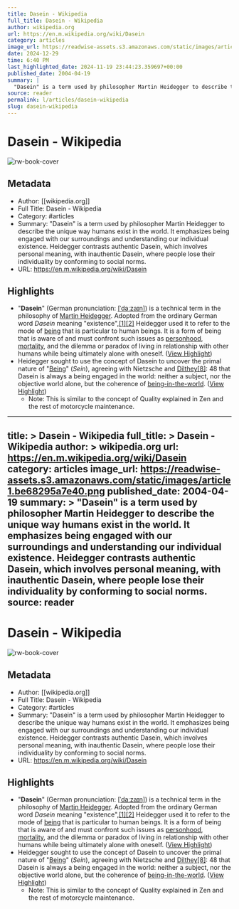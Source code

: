 ```yaml
---
title: Dasein - Wikipedia
full_title: Dasein - Wikipedia
author: wikipedia.org
url: https://en.m.wikipedia.org/wiki/Dasein
category: articles
image_url: https://readwise-assets.s3.amazonaws.com/static/images/article1.be68295a7e40.png
date: 2024-12-29
time: 6:40 PM
last_highlighted_date: 2024-11-19 23:44:23.359697+00:00
published_date: 2004-04-19
summary: |
  "Dasein" is a term used by philosopher Martin Heidegger to describe the unique way humans exist in the world. It emphasizes being engaged with our surroundings and understanding our individual existence. Heidegger contrasts authentic Dasein, which involves personal meaning, with inauthentic Dasein, where people lose their individuality by conforming to social norms.
source: reader
permalink: l/articles/dasein-wikipedia
slug: dasein-wikipedia
---
```

# Dasein - Wikipedia

![rw-book-cover](https://readwise-assets.s3.amazonaws.com/static/images/article1.be68295a7e40.png)

## Metadata
- Author: [[wikipedia.org]]
- Full Title: Dasein - Wikipedia
- Category: #articles
- Summary: "Dasein" is a term used by philosopher Martin Heidegger to describe the unique way humans exist in the world. It emphasizes being engaged with our surroundings and understanding our individual existence. Heidegger contrasts authentic Dasein, which involves personal meaning, with inauthentic Dasein, where people lose their individuality by conforming to social norms.
- URL: https://en.m.wikipedia.org/wiki/Dasein

## Highlights
- "**Dasein**" (German pronunciation: [[ˈdaːzaɪn]](https://en.wikipedia.org/wiki/Help:IPA/Standard_German)) is a technical term in the philosophy of [Martin Heidegger](https://en.wikipedia.org/wiki/Martin_Heidegger). Adopted from the ordinary German word *Dasein* meaning "existence",[[1]](https://en.wikipedia.org/wiki/Dasein#cite_note-1)[[2]](https://en.wikipedia.org/wiki/Dasein#cite_note-2) Heidegger used it to refer to the mode of [being](https://en.wikipedia.org/wiki/Being) that is particular to human beings. It is a form of being that is aware of and must confront such issues as [personhood](https://en.wikipedia.org/wiki/Person), [mortality](https://en.wikipedia.org/wiki/Death), and the dilemma or paradox of living in relationship with other humans while being ultimately alone with oneself. ([View Highlight](https://read.readwise.io/read/01jd3cwqhvz863s16s1xhsc0sr))
- Heidegger sought to use the concept of Dasein to uncover the primal nature of "[Being](https://en.wikipedia.org/wiki/Being)" (*Sein*), agreeing with Nietzsche and [Dilthey](https://en.wikipedia.org/wiki/Wilhelm_Dilthey)[[8]](https://en.wikipedia.org/wiki/Dasein#cite_note-8): 48 that Dasein is always a being engaged in the world: neither a subject, nor the objective world alone, but the coherence of [being-in-the-world](https://en.wikipedia.org/wiki/Being-in-the-world). ([View Highlight](https://read.readwise.io/read/01jd3cypbxsbfs6c4svpawhytm))
    - Note: This is similar to the concept of Quality explained in Zen and the rest of motorcycle maintenance.


---
title: >
  Dasein - Wikipedia
full_title: >
  Dasein - Wikipedia
author: >
  wikipedia.org
url: https://en.m.wikipedia.org/wiki/Dasein
category: articles
image_url: https://readwise-assets.s3.amazonaws.com/static/images/article1.be68295a7e40.png
published_date: 2004-04-19
summary: >
  "Dasein" is a term used by philosopher Martin Heidegger to describe the unique way humans exist in the world. It emphasizes being engaged with our surroundings and understanding our individual existence. Heidegger contrasts authentic Dasein, which involves personal meaning, with inauthentic Dasein, where people lose their individuality by conforming to social norms.
source: reader
---
# Dasein - Wikipedia

![rw-book-cover](https://readwise-assets.s3.amazonaws.com/static/images/article1.be68295a7e40.png)

## Metadata
- Author: [[wikipedia.org]]
- Full Title: Dasein - Wikipedia
- Category: #articles
- Summary: "Dasein" is a term used by philosopher Martin Heidegger to describe the unique way humans exist in the world. It emphasizes being engaged with our surroundings and understanding our individual existence. Heidegger contrasts authentic Dasein, which involves personal meaning, with inauthentic Dasein, where people lose their individuality by conforming to social norms.
- URL: https://en.m.wikipedia.org/wiki/Dasein

## Highlights
- "**Dasein**" (German pronunciation: [[ˈdaːzaɪn]](https://en.wikipedia.org/wiki/Help:IPA/Standard_German)) is a technical term in the philosophy of [Martin Heidegger](https://en.wikipedia.org/wiki/Martin_Heidegger). Adopted from the ordinary German word *Dasein* meaning "existence",[[1]](https://en.wikipedia.org/wiki/Dasein#cite_note-1)[[2]](https://en.wikipedia.org/wiki/Dasein#cite_note-2) Heidegger used it to refer to the mode of [being](https://en.wikipedia.org/wiki/Being) that is particular to human beings. It is a form of being that is aware of and must confront such issues as [personhood](https://en.wikipedia.org/wiki/Person), [mortality](https://en.wikipedia.org/wiki/Death), and the dilemma or paradox of living in relationship with other humans while being ultimately alone with oneself. ([View Highlight](https://read.readwise.io/read/01jd3cwqhvz863s16s1xhsc0sr))
- Heidegger sought to use the concept of Dasein to uncover the primal nature of "[Being](https://en.wikipedia.org/wiki/Being)" (*Sein*), agreeing with Nietzsche and [Dilthey](https://en.wikipedia.org/wiki/Wilhelm_Dilthey)[[8]](https://en.wikipedia.org/wiki/Dasein#cite_note-8): 48 that Dasein is always a being engaged in the world: neither a subject, nor the objective world alone, but the coherence of [being-in-the-world](https://en.wikipedia.org/wiki/Being-in-the-world). ([View Highlight](https://read.readwise.io/read/01jd3cypbxsbfs6c4svpawhytm))
    - Note: This is similar to the concept of Quality explained in Zen and the rest of motorcycle maintenance.


